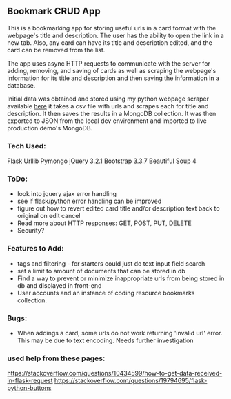## Bookmark CRUD App

This is a bookmarking app for storing useful urls in a card format with the webpage's title and description. The user has the ability to open the link in a new tab. Also, any card can have its title and description edited, and the card can be removed from the list.

The app uses async HTTP requests to communicate with the server for adding, removing, and saving of cards as well as scraping the webpage's information for its title and description and then saving the information in a database.

Initial data was obtained and stored using my python webpage scraper available [here](https://github.com/sebam2k4/webpage-scraper) it takes a csv file with urls and scrapes each for title and description. It then saves the results in a MongoDB collection. It was then exported to JSON from the local dev environment and imported to live production demo's MongoDB.

### Tech Used:
Flask
Urllib
Pymongo
jQuery 3.2.1
Bootstrap 3.3.7
Beautiful Soup 4

### ToDo:
- look into jquery ajax error handling
- see if flask/python error handling can be improved
- figure out how to revert edited card title and/or description text back to original on edit cancel
- Read more about HTTP responses: GET, POST, PUT, DELETE
- Security?

### Features to Add:
- tags and filtering - for starters could just do text input field search
- set a limit to amount of documents that can be stored in db
- Find a way to prevent or minimize inappropriate urls from being stored in db and displayed in front-end
- User accounts and an instance of coding resource bookmarks collection.

### Bugs:
- When addings a card, some urls do not work returning 'invalid url' error. This may be due to text encoding. Needs further investigation

### used help from these pages:

https://stackoverflow.com/questions/10434599/how-to-get-data-received-in-flask-request
https://stackoverflow.com/questions/19794695/flask-python-buttons